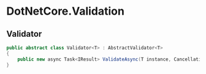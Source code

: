 # DotNetCore.Validation

## Validator

```cs
public abstract class Validator<T> : AbstractValidator<T>
{
    public new async Task<IResult> ValidateAsync(T instance, CancellationToken cancellation = default) { }
}
```
